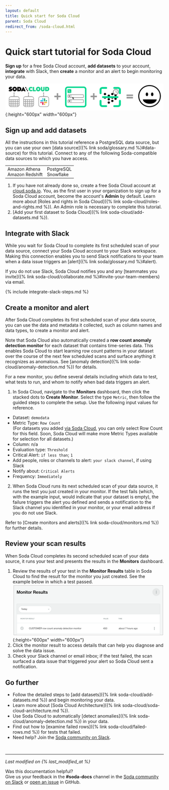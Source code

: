 ```yaml
---
layout: default
title: Quick start for Soda Cloud
parent: Soda Cloud
redirect_from: /soda-cloud.html
---
```


# Quick start tutorial for Soda Cloud

**Sign up** for a free Soda Cloud account, **add datasets** to your account, **integrate** with Slack, then **create** a monitor and an alert to begin monitoring your data.

![tutorial-cloud-happy-path](/assets/images/tutorial-cloud-happy-path.png){:height="600px" width="600px"}

<!--
## Create a sample data source (optional)

In the context of Soda Cloud, a data source is a storage location that contains a collection of datasets, or tables. If you do not have access to a data source on your system, you can use <a href="https://www.docker.com/products/docker-desktop" target="_blank">Docker</a> to build a sample PostgreSQL warehouse so that you can set up your Soda Cloud account and see Soda in action.

All the instructions in this tutorial reference this sample data source.

1. Ensure the Docker app is running, then, from your command-line interface, execute the following to build a containerized PostgreSQL warehouse.
```shell
docker run --name soda_sql_tutorial_db --rm -d \
    -p 5432:5432 \
    -v soda_sql_tutorial_postgres:/var/lib/postgresql/data:rw \
    -e POSTGRES_USER=sodasql \
    -e POSTGRES_DB=sodasql \
    -e POSTGRES_HOST_AUTH_METHOD=trust \
    postgres:9.6.17-alpine
```
2. Load sample data into your warehouse.
```shell
docker exec soda_sql_tutorial_db \
  sh -c "wget -qO - https://raw.githubusercontent.com/sodadata/soda-sql/main/tests/demo/demodata.sql | psql -U sodasql -d sodasql"
```
-->

## Sign up and add datasets

All the instructions in this tutorial reference a PostgreSQL data source, but you can use your own [data source]({% link soda/glossary.md %}#data-source) for this tutorial. Connect to any of the following Soda-compatible data sources to which you have access.

<table>
  <tr>
    <td>Amazon Athena<br /> Amazon Redshift<br /></td>
    <td>PostgreSQL<br /> Snowflake<br /></td>
  </tr>
</table>

1. If you have not already done so, create a free Soda Cloud account at <a href="https://cloud.soda.io/signup" target="_blank"> cloud.soda.io</a>. You, as the first user in your organization to sign up for a Soda Cloud account, become the account's **Admin** by default. Learn more about [Roles and rights in Soda Cloud]({% link soda-cloud/roles-and-rights.md %}). An Admin role is necessary to complete this tutorial.
2. [Add your first dataset to Soda Cloud]({% link soda-cloud/add-datasets.md %}).

## Integrate with Slack

While you wait for Soda Cloud to complete its first scheduled scan of your data source, connect your Soda Cloud account to your Slack workspace. Making this connection enables you to send Slack notifications to your team when a data issue triggers an [alert]({% link soda/glossary.md %}#alert).

If you do not use Slack, Soda Cloud notifies you and any [teammates you invite]({% link soda-cloud/collaborate.md %}#invite-your-team-members) via email.

{% include integrate-slack-steps.md %}

## Create a monitor and alert

After Soda Cloud completes its first scheduled scan of your data source, you can use the data and metadata it collected, such as column names and data types, to create a monitor and alert.

Note that Soda Cloud also automatically created a **row count anomaly detection monitor** for each dataset that contains time-series data. This enables Soda Cloud to start learning row count patterns in your dataset over the course of the next few scheduled scans and surface anything it recognizes as anomalous. See [anomaly detection]({% link soda-cloud/anomaly-detection.md %}) for details.

For a new monitor, you define several details including which data to test, what tests to run, and whom to notify when bad data triggers an alert.

1. In Soda Cloud, navigate to the **Monitors** dashboard, then click the stacked dots to **Create Monitor**. Select the type `Metric`, then follow the guided steps to complete the setup. Use the following input values for reference.
* Dataset: `demodata`
* Metric Type: `Row Count` <br />(For datasets you added [via Soda Cloud](#sign-up-and-add-datasets), you can only select Row Count for this field. Soon, Soda Cloud will make more Metric Types available for selection for all datasets.)
* Column: n/a
* Evaluation type: `Threshold`
* Critical Alert: `if less than`; `1`
* Add people, roles or channels to alert: `your slack channel`, if using Slack
* Notify about: `Critical Alerts`
* Frequency: `Immediately`
2. When Soda Cloud runs its next scheduled scan of your data source, it runs the test you just created in your monitor. If the test fails (which, with the example input, would indicate that your dataset is empty), the failure triggers the alert you defined and sends a notification to the Slack channel you identified in your monitor, or your email address if you do not use Slack.

Refer to [Create monitors and alerts]({% link soda-cloud/monitors.md %}) for further details.

## Review your scan results

When Soda Cloud completes its second scheduled scan of your data source, it runs your test and presents the results in the **Monitors** dashboard.

1. Review the results of your test in the **Monitor Results** table in Soda Cloud to find the result for the monitor you just created. See the example below in which a test passed.
![tutorial-monitor-results](/assets/images/tutorial-monitor-results.png){:height="600px" width="600px"}
2. Click the monitor result to access details that can help you diagnose and solve the data issue.
3. Check your Slack channel or email inbox; if the test failed, the scan surfaced a data issue that triggered your alert so Soda Cloud sent a notification.


## Go further

* Follow the detailed steps to [add datasets]({% link soda-cloud/add-datasets.md %}) and begin monitoring your data.
* Learn more about [Soda Cloud Architecture]({% link soda-cloud/soda-cloud-architecture.md %}).
* Use Soda Cloud to automatically [detect anomalies]({% link soda-cloud/anomaly-detection.md %}) in your data.
* Find out how to [examine failed rows]({% link soda-cloud/failed-rows.md %}) for tests that failed.
* Need help? Join the <a href="http://community.soda.io/slack" target="_blank"> Soda community on Slack</a>.

<br />

---
*Last modified on {% last_modified_at %}*

Was this documentation helpful? <br /> Give us your feedback in the **#soda-docs** channel in the <a href="http://community.soda.io/slack" target="_blank"> Soda community on Slack</a> or <a href="https://github.com/sodadata/docs/issues/new" target="_blank">open an issue</a> in GitHub.